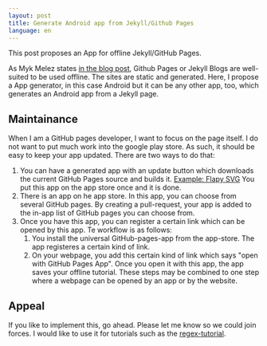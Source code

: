 ```yaml
---
layout: post
title: Generate Android app from Jekyll/Github Pages
language: en
---
```


This post proposes an App for offline Jekyll/GitHub Pages.

<!-- more -->

As Myk Melez states [in the blog post][myk],
Github Pages or Jekyll Blogs are well-suited to be used offline.
The sites are static and generated.
Here, I propose a App generator,
in this case Android but it can be any other app, too, which generates an Android
app from a Jekyll page.

Maintainance
------------

When I am a GitHub pages developer, I want to focus on the page itself.
I do not want to put much work into the google play store.
As such, it should be easy to keep your app updated.
There are two ways to do that:

1. You can have a generated app with an update button which downloads the
   current GitHub Pages source and builds it. [Example: Flapy SVG][flappy]
   You put this app on the app store once and it is done.
2. There is an app on he app store. In this app, you can choose from several
   GitHub pages. By creating a pull-request, your app is added to the in-app
   list of GitHub pages you can choose from.
3. Once you have this app, you can register a certain link which can be opened
   by this app. Te workflow is as follows:
   1. You install the universal GitHub-pages-app from the app-store.
      The app registeres a certain kind of link.
   2. On your webpage, you add this certain kind of link which says
      "open with GitHub Pages App". Once you open it with this app, the app
      saves your offline tutorial.
   These steps may be combined to one step where a webpage can be opened by
   an app or by the website.

Appeal
------
   
If you like to implement this, go ahead.
Please let me know so we could join forces.
I would like to use it for tutorials such as the [regex-tutorial](https://coderdojopotsdam.github.io/regex-tutorial/).


[myk]: https://mykmelez.github.io/offline-web-apps-on-github-pages/#my-octocat
[flappy]: http://fossasia.github.io/flappy-svg/
